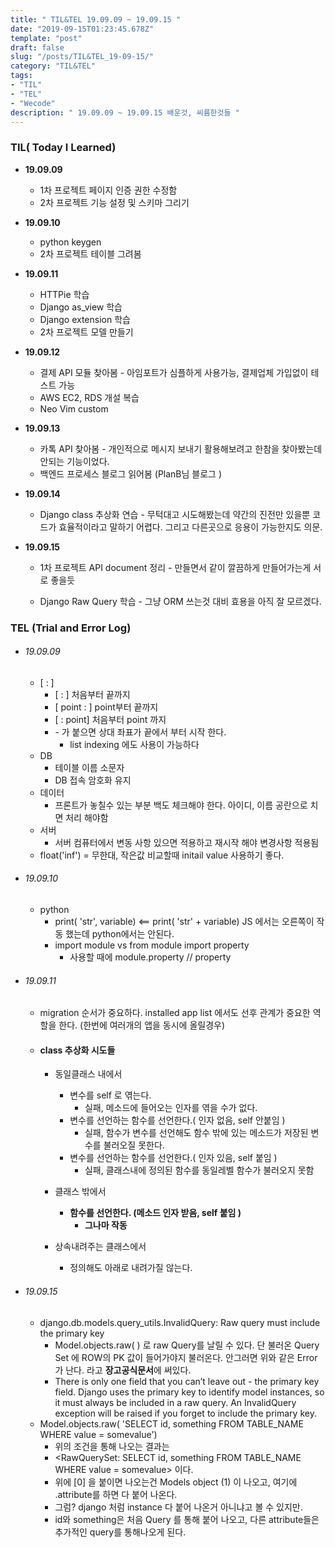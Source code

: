 ```yaml
---
title: " TIL&TEL 19.09.09 ~ 19.09.15 "
date: "2019-09-15T01:23:45.678Z"
template: "post"
draft: false
slug: "/posts/TIL&TEL_19-09-15/"
category: "TIL&TEL"
tags:
- "TIL"
- "TEL"
- "Wecode"
description: " 19.09.09 ~ 19.09.15 배운것, 씨름한것들 "
---
```



### TIL( Today I Learned)

- **19.09.09**

  - 1차 프로젝트 페이지 인증 권한 수정함
  - 2차 프로젝트 기능 설정 및 스키마 그리기 

- **19.09.10**

  - python keygen 
  - 2차 프로젝트 테이블 그려봄

- **19.09.11**

  - HTTPie 학습
  - Django as_view 학습
  - Django extension 학습
  - 2차 프로젝트 모델 만들기

- **19.09.12**

  - 결제 API 모듈 찾아봄  - 아임포트가 심플하게 사용가능, 결제업체 가입없이 테스트 가능 
  - AWS EC2, RDS 개설 복습 
  - Neo Vim custom 

- **19.09.13**

  - 카톡 API 찾아봄 - 개인적으로 메시지 보내기 활용해보려고 한참을 찾아봤는데 안되는 기능이었다. 
  - 백엔드 프로세스 블로그 읽어봄 (PlanB님 블로그 )

- **19.09.14**

  - Django class 추상화 연습 - 무턱대고 시도해봤는데 약간의 진전만 있을뿐 코드가 효율적이라고 말하기 어렵다. 그리고 다른곳으로 응용이 가능한지도 의문. 

- **19.09.15**

  - 1차 프로젝트 API document 정리 - 만들면서 같이 깔끔하게 만들어가는게 서로 좋을듯  

  - Django Raw Query 학습 - 그냥 ORM 쓰는것 대비 효용을 아직 잘 모르겠다.  

    

### TEL (Trial and Error Log)

- ###### 19.09.09

  - [ : ]  
    - [ : ] 처음부터 끝까지 
    - [ point : ] point부터 끝까지 
    - [ : point] 처음부터 point 까지 
    - \- 가 붙으면 상대 좌표가 끝에서 부터 시작 한다. 
      - list indexing 에도 사용이 가능하다
  - DB 
    - 테이블 이름 소문자
    - DB 접속 암호화 유지
  - 데이터  
    - 프론트가 놓칠수 있는 부분 백도 체크해야 한다. 아이디, 이름 공란으로 치면 처리 해야함 
  - 서버 
    - 서버 컴퓨터에서 변동 사항 있으면 적용하고 재시작 해야 변경사항 적용됨
  - float('inf') = 무한대, 작은값 비교할때 initail value 사용하기 좋다.

- ###### 19.09.10

  - python 
    - print( 'str', variable) <== print( 'str' + variable) JS 에서는 오른쪽이 작동 했는데 python에서는 안된다. 
    - import module vs from module import property
      - 사용할 때에 module.property // property

- ###### 19.09.11

  - migration 순서가 중요하다. installed app list 에서도 선후 관계가 중요한 역할을 한다. (한번에 여러개의 앱을 동시에 올릴경우) 

  - ####  class 추상화 시도들 

    - 동일클래스 내에서

      - 변수를 self 로 엮는다.
        - 실패, 메소드에 들어오는 인자를 엮을 수가 없다. 
      - 변수를 선언하는 함수를 선언한다.( 인자 없음, self 안붙임 ) 
        - 실패, 함수가 변수를 선언해도 함수 밖에 있는 메소드가 저장된 변수를 불러오질 못한다. 
      - 변수를 선언하는 함수를 선언한다.( 인자 있음, self 붙임 ) 
        - 실패, 클래스내에 정의된 함수를 동일레벨 함수가 불러오지 못함

    - 클래스 밖에서 

      - **함수를 선언한다. (메소드 인자 받음, self 붙임 )**
        - **그나마 작동** 

    - 상속내려주는 클래스에서

      - 정의해도 아래로 내려가질 않는다. 

      

- ###### 19.09.15

  - django.db.models.query_utils.InvalidQuery: Raw query must include the primary key
    - Model.objects.raw( ) 로 raw Query를 날릴 수 있다. 단 불러온 Query Set 에 ROW의 PK 값이 들어가야지 불러온다. 안그러면 위와 같은 Error 가 난다. 라고 **장고공식문서**에 써있다.
    - There is only one field that you can’t leave out - the primary key field. Django uses the primary key to identify model instances, so it must always be included in a raw query. An InvalidQuery exception will be raised if you forget to include the primary key.
  - Model.objects.raw( 'SELECT id, something FROM TABLE_NAME WHERE value = somevalue')
    - 위의 조건을 통해 나오는 결과는 
    - <RawQuerySet: SELECT id, something FROM TABLE_NAME WHERE value = somevalue> 이다.
    - 위에 [0] 을 붙이면 나오는건 Models object (1) 이 나오고, 여기에 .attribute를 하면 다 붙어 나온다. 
    - 그럼? django 처럼 instance 다 붙어 나온거 아니냐고 볼 수 있지만. 
    - id와 something은 처음 Query 를 통해 붙어 나오고, 다른 attribute들은 추가적인 query를 통해나오게 된다. 

# 